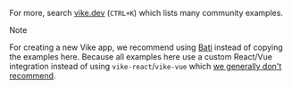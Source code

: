 For more, search [vike.dev](https://vike.dev) (`CTRL+K`) which lists many community examples.

> [!NOTE]
> For creating a new Vike app, we recommend using [Bati](https://batijs.dev) instead of copying the examples here. Because all examples here use a custom React/Vue integration instead of using `vike-react`/`vike-vue` which [we generally don't recommend](https://vike.dev/new#without-vike-react-vue-solid).
